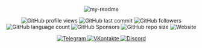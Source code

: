 <p align="center">
  <img src="https://img.shields.io/badge/my-readme-blue" alt="my-readme">
</p>

<p align="center">
  <img src="https://komarev.com/ghpvc/?username=mwh4t&color=blueviolet&style=flat" alt="GitHub profile views">
  <img src="https://img.shields.io/github/last-commit/mwh4t/mwh4t" alt="GitHub last commit">
  <img src="https://img.shields.io/github/followers/mwh4t" alt="GitHub followers">
  <img src="https://img.shields.io/github/languages/count/mwh4t/mwh4t" alt="GitHub language count">
  <img src="https://img.shields.io/github/sponsors/mwh4t" alt="GitHub Sponsors">
  <img src="https://img.shields.io/github/repo-size/mwh4t/mwh4t" alt="GitHub repo size">
  <img src="https://img.shields.io/website?url=https%3A%2F%2Fgithub.com%2Fmwh4t%2Fmwh4t%2F" alt="Website">
</p>

<p align="center">
  <a href="https://t.me/mwh4t">
    <img src="https://img.shields.io/badge/-Telegram-161b22?style=flat&logo=telegram&logoColor=27A0D9" alt="Telegram">
  </a>
  <a href="https://vk.com/mwh4t">
    <img src="https://img.shields.io/badge/-VKontakte-161b22?style=flat&logo=vk&logoColor=0277ff" alt="VKontakte">
  </a>
  <a href="https://discordapp.com/users/307134265500368896/">
    <img src="https://img.shields.io/badge/-Discord-161b22?style=flat&logo=discord&logoColor=5765f2" alt="Discord">
  </a>
</p>
